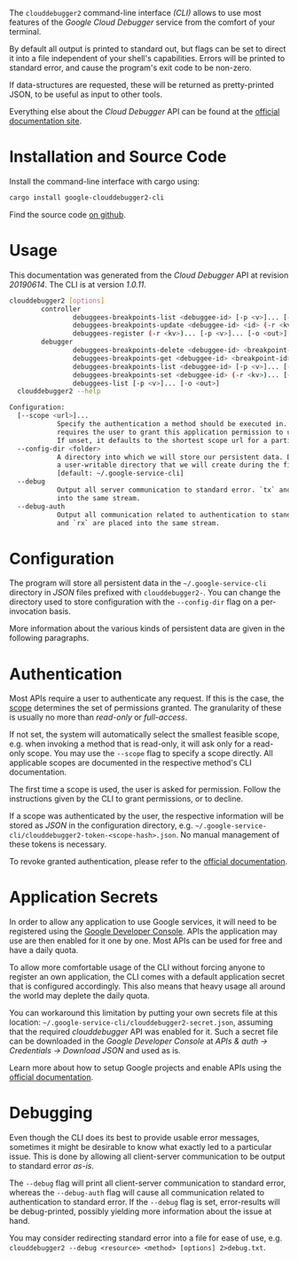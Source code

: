 <!---
DO NOT EDIT !
This file was generated automatically from 'src/mako/cli/README.md.mako'
DO NOT EDIT !
-->
The `clouddebugger2` command-line interface *(CLI)* allows to use most features of the *Google Cloud Debugger* service from the comfort of your terminal.

By default all output is printed to standard out, but flags can be set to direct it into a file independent of your shell's
capabilities. Errors will be printed to standard error, and cause the program's exit code to be non-zero.

If data-structures are requested, these will be returned as pretty-printed JSON, to be useful as input to other tools.

Everything else about the *Cloud Debugger* API can be found at the
[official documentation site](https://cloud.google.com/debugger).

# Installation and Source Code

Install the command-line interface with cargo using:

```bash
cargo install google-clouddebugger2-cli
```

Find the source code [on github](https://github.com/Byron/google-apis-rs/tree/master/gen/clouddebugger2-cli).

# Usage

This documentation was generated from the *Cloud Debugger* API at revision *20190614*. The CLI is at version *1.0.11*.

```bash
clouddebugger2 [options]
        controller
                debuggees-breakpoints-list <debuggee-id> [-p <v>]... [-o <out>]
                debuggees-breakpoints-update <debuggee-id> <id> (-r <kv>)... [-p <v>]... [-o <out>]
                debuggees-register (-r <kv>)... [-p <v>]... [-o <out>]
        debugger
                debuggees-breakpoints-delete <debuggee-id> <breakpoint-id> [-p <v>]... [-o <out>]
                debuggees-breakpoints-get <debuggee-id> <breakpoint-id> [-p <v>]... [-o <out>]
                debuggees-breakpoints-list <debuggee-id> [-p <v>]... [-o <out>]
                debuggees-breakpoints-set <debuggee-id> (-r <kv>)... [-p <v>]... [-o <out>]
                debuggees-list [-p <v>]... [-o <out>]
  clouddebugger2 --help

Configuration:
  [--scope <url>]...
            Specify the authentication a method should be executed in. Each scope
            requires the user to grant this application permission to use it.
            If unset, it defaults to the shortest scope url for a particular method.
  --config-dir <folder>
            A directory into which we will store our persistent data. Defaults to
            a user-writable directory that we will create during the first invocation.
            [default: ~/.google-service-cli]
  --debug
            Output all server communication to standard error. `tx` and `rx` are placed
            into the same stream.
  --debug-auth
            Output all communication related to authentication to standard error. `tx`
            and `rx` are placed into the same stream.

```

# Configuration

The program will store all persistent data in the `~/.google-service-cli` directory in *JSON* files prefixed with `clouddebugger2-`.  You can change the directory used to store configuration with the `--config-dir` flag on a per-invocation basis.

More information about the various kinds of persistent data are given in the following paragraphs.

# Authentication

Most APIs require a user to authenticate any request. If this is the case, the [scope][scopes] determines the 
set of permissions granted. The granularity of these is usually no more than *read-only* or *full-access*.

If not set, the system will automatically select the smallest feasible scope, e.g. when invoking a
method that is read-only, it will ask only for a read-only scope. 
You may use the `--scope` flag to specify a scope directly. 
All applicable scopes are documented in the respective method's CLI documentation.

The first time a scope is used, the user is asked for permission. Follow the instructions given 
by the CLI to grant permissions, or to decline.

If a scope was authenticated by the user, the respective information will be stored as *JSON* in the configuration
directory, e.g. `~/.google-service-cli/clouddebugger2-token-<scope-hash>.json`. No manual management of these tokens
is necessary.

To revoke granted authentication, please refer to the [official documentation][revoke-access].

# Application Secrets

In order to allow any application to use Google services, it will need to be registered using the 
[Google Developer Console][google-dev-console]. APIs the application may use are then enabled for it
one by one. Most APIs can be used for free and have a daily quota.

To allow more comfortable usage of the CLI without forcing anyone to register an own application, the CLI
comes with a default application secret that is configured accordingly. This also means that heavy usage
all around the world may deplete the daily quota.

You can workaround this limitation by putting your own secrets file at this location: 
`~/.google-service-cli/clouddebugger2-secret.json`, assuming that the required *clouddebugger* API 
was enabled for it. Such a secret file can be downloaded in the *Google Developer Console* at 
*APIs & auth -> Credentials -> Download JSON* and used as is.

Learn more about how to setup Google projects and enable APIs using the [official documentation][google-project-new].


# Debugging

Even though the CLI does its best to provide usable error messages, sometimes it might be desirable to know
what exactly led to a particular issue. This is done by allowing all client-server communication to be 
output to standard error *as-is*.

The `--debug` flag will print all client-server communication to standard error, whereas the `--debug-auth` flag
will cause all communication related to authentication to standard error.
If the `--debug` flag is set, error-results will be debug-printed, possibly yielding more information about the 
issue at hand.

You may consider redirecting standard error into a file for ease of use, e.g. `clouddebugger2 --debug <resource> <method> [options] 2>debug.txt`.


[scopes]: https://developers.google.com/+/api/oauth#scopes
[revoke-access]: http://webapps.stackexchange.com/a/30849
[google-dev-console]: https://console.developers.google.com/
[google-project-new]: https://developers.google.com/console/help/new/